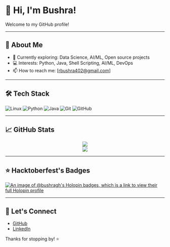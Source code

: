 # 👋 Hi, I'm Bushra!

Welcome to my GitHub profile!  

---

## 🚀 About Me

- 🌱 Currently exploring: Data Science, AI/ML, Open source projects
- 💻 Interests: Python, Java, Shell Scripting, AI/ML, DevOps
- 📫 How to reach me: [rbushra402@gmail.com]

---

## 🛠️ Tech Stack

![Linux](https://img.shields.io/badge/Linux-FCC624?style=flat&logo=linux&logoColor=black)
![Python](https://img.shields.io/badge/Python-3776AB?style=flat&logo=python&logoColor=white)
![Java](https://img.shields.io/badge/Java-007396?style=flat&logo=java&logoColor=white)
![Git](https://img.shields.io/badge/Git-F05032?style=flat&logo=git&logoColor=white)
![GitHub](https://img.shields.io/badge/GitHub-181717?style=flat&logo=github&logoColor=white)

---

## 📈 GitHub Stats

<p align="center">
  <img align="center" src="https://github-readme-stats.vercel.app/api?username=Bushra-gh&show_icons=true&show=prs_merged,prs_merged_percentage&locale=en&theme=github_dark"/>
<br />
  <img src="https://github-readme-streak-stats.herokuapp.com/?user=Bushra-gh&theme=github-dark" />
</p>

---

## ⭐️ Hacktoberfest's Badges

[![An image of @bushragh's Holopin badges, which is a link to view their full Holopin profile](https://holopin.me/bushragh)](https://holopin.io/@bushragh)


---

## 📢 Let's Connect

- [GitHub](https://github.com/Bushra-gh)
- [LinkedIn](https://www.linkedin.com/in/bushra-rahman-495aaa345/)

Thanks for stopping by! ⭐



